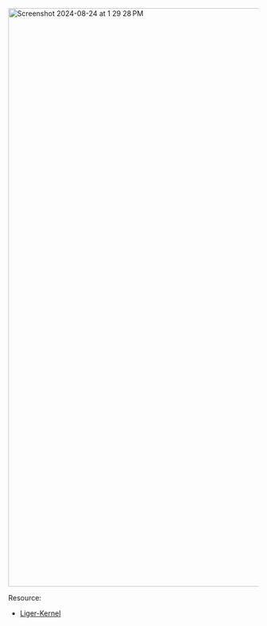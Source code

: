 <img width="1162" alt="Screenshot 2024-08-24 at 1 29 28 PM" src="https://github.com/user-attachments/assets/ae757861-563c-4792-bd44-82793937fda0">

Resource:
- [Liger-Kernel](https://github.com/linkedin/Liger-Kernel)
